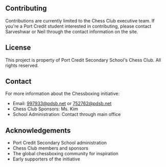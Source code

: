 
## Contributing

Contributions are currently limited to the Chess Club executive team. If you're a Port Credit student interested in contributing, please contact Sarveshwar or Neil through the contact information on the site.

## License

This project is property of Port Credit Secondary School's Chess Club. All rights reserved.

## Contact

For more information about the Chessboxing initiative:
- Email: [997933@pdsb.net](mailto:997933@pdsb.net) or [752762@pdsb.net](mailto:752762@pdsb.net)
- Chess Club Sponsors: Ms. Kim
- School Administration: Contact through main office

## Acknowledgements

- Port Credit Secondary School administration
- Chess Club members and sponsors
- The global chessboxing community for inspiration
- Early supporters of the initiative